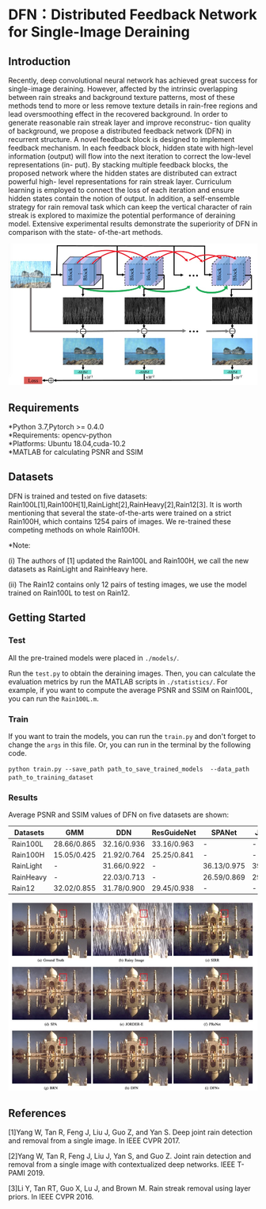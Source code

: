 # DFN：Distributed Feedback Network for Single-Image  Deraining

## Introduction 
Recently, deep convolutional neural network has achieved great success for single-image deraining. However, affected by the intrinsic overlapping between rain streaks and background texture patterns, most of these methods tend to more or less remove texture details in rain-free regions and lead oversmoothing effect in the recovered background. In order to generate reasonable rain streak layer and improve reconstruc- tion quality of background, we propose a distributed feedback network (DFN) in recurrent structure. A novel feedback block is designed to implement feedback mechanism. In each feedback block, hidden state with high-level information (output) will flow into the next iteration to correct the low-level representations (in- put). By stacking multiple feedback blocks, the proposed network where the hidden states are distributed can extract powerful high- level representations for rain streak layer. Curriculum learning is employed to connect the loss of each iteration and ensure hidden states contain the notion of output. In addition, a self-ensemble strategy for rain removal task which can keep the vertical character of rain streak is explored to maximize the potential performance of deraining model. Extensive experimental results demonstrate the superiority of DFN in comparison with the state- of-the-art methods.

![image](https://github.com/Hang-Z/DFN/blob/master/Images/structure.png)

## Requirements

*Python 3.7,Pytorch >= 0.4.0  
*Requirements: opencv-python  
*Platforms: Ubuntu 18.04,cuda-10.2  
*MATLAB for calculating PSNR and SSIM 

## Datasets
DFN is trained and tested on five datasets: Rain100L[1],Rain100H[1],RainLight[2],RainHeavy[2],Rain12[3]. It is worth mentioning that several the state-of-the-arts were trained on a strict Rain100H, which contains 1254 pairs of images. We re-trained these competing methods on whole Rain100H.

*Note: 

(i) The authors of [1] updated the Rain100L and Rain100H, we call the new datasets as RainLight and RainHeavy here.

(ii) The Rain12 contains only 12 pairs of testing images, we use the model trained on Rain100L to test on Rain12.

## Getting Started
### Test
All the pre-trained models were placed in `./models/`.

Run the `test.py` to obtain the deraining images. Then, you can calculate the evaluation metrics by run the MATLAB scripts in `./statistics/`. For example, if you want to compute the average PSNR and SSIM on Rain100L, you can run the `Rain100L.m`.

### Train
If you want to train the models, you can run the `train.py` and don't forget to change the `args` in this file. Or, you can run in the terminal by the following code.

`python train.py --save_path path_to_save_trained_models  --data_path path_to_training_dataset`

### Results

Average PSNR and SSIM values of DFN on five datasets are shown:


Datasets | GMM|DDN| ResGuideNet|SPANet |JORDER-E|SSIR|PReNet|BRN|DFN|DFN+
----|----|----|----|----|----|----|----|----|----|----
Rain100L|28.66/0.865|32.16/0.936|33.16/0.963|-|-|32.37/0.926|37.48/0.979|38.16/0.982|39.22/0.985|39.85/0.987
Rain100H|15.05/0.425|21.92/0.764|25.25/0.841|-|-|22.47/0.716|29.62/0.901|30.73/0.916|31.40/0.926|31.81/0.930
RainLight|-|31.66/0.922|-|36.13/0.975|39.13/0.985|32.20/0.929|37.93/0.983|38.86/0.985|39.53/0.987|40.12/0.988
RainHeavy|-|22.03/0.713|-|26.59/0.869|29.21/0.891|22.17/0.719|29.36/0.903|30.27/0.917|31.07/0.927|31.47/0.931
Rain12|32.02/0.855|31.78/0.900|29.45/0.938|-|-|34.02/0.935|36.66/0.961|36.74/0.959|37.19/0.961|37.55/0.963



![image](https://github.com/Hang-Z/DFN/blob/master/Images/results.png)

## References
[1]Yang W, Tan R, Feng J, Liu J, Guo Z, and Yan S. Deep joint rain detection and removal from a single image. In IEEE CVPR 2017.

[2]Yang W, Tan R, Feng J, Liu J, Yan S, and Guo Z. Joint rain detection and removal from a single image with contextualized deep networks. IEEE T-PAMI 2019.

[3]Li Y, Tan RT, Guo X, Lu J, and Brown M. Rain streak removal using layer priors. In IEEE CVPR 2016.
